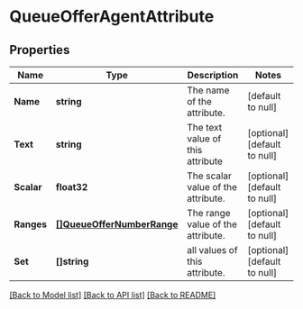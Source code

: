 # QueueOfferAgentAttribute

## Properties
Name | Type | Description | Notes
------------ | ------------- | ------------- | -------------
**Name** | **string** | The name of the attribute. | [default to null]
**Text** | **string** | The text value of this attribute | [optional] [default to null]
**Scalar** | **float32** | The scalar value of the attribute. | [optional] [default to null]
**Ranges** | [**[]QueueOfferNumberRange**](queue.offer.NumberRange.md) | The range value of the attribute. | [optional] [default to null]
**Set** | **[]string** | all values of this attribute. | [optional] [default to null]

[[Back to Model list]](../README.md#documentation-for-models) [[Back to API list]](../README.md#documentation-for-api-endpoints) [[Back to README]](../README.md)


